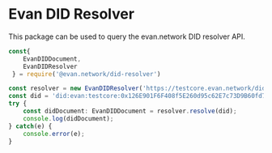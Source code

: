 # Evan DID Resolver

This package can be used to query the evan.network DID resolver API.

```typescript
const{
    EvanDIDDocument,
    EvanDIDResolver
 } = require('@evan.network/did-resolver')

const resolver = new EvanDIDResolver('https://testcore.evan.network/did');
const did = 'did:evan:testcore:0x126E901F6F408f5E260d95c62E7c73D9B60fd734';
try {
    const didDocument: EvanDIDDocument = resolver.resolve(did);
    console.log(didDocument);
} catch(e) {
    console.error(e);
}
```
